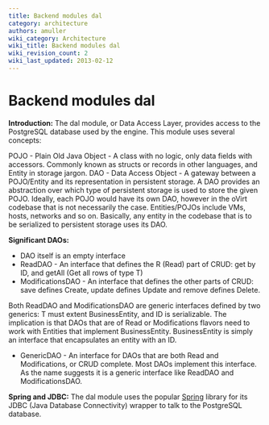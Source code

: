 ```yaml
---
title: Backend modules dal
category: architecture
authors: amuller
wiki_category: Architecture
wiki_title: Backend modules dal
wiki_revision_count: 2
wiki_last_updated: 2013-02-12
---
```


# Backend modules dal

**Introduction:** The dal module, or Data Access Layer, provides access to the PostgreSQL database used by the engine. This module uses several concepts:

POJO - Plain Old Java Object - A class with no logic, only data fields with accessors. Commonly known as structs or records in other languages, and Entity in storage jargon. DAO - Data Access Object - A gateway between a POJO/Entity and its representation in persistent storage. A DAO provides an abstraction over which type of persistent storage is used to store the given POJO. Ideally, each POJO would have its own DAO, however in the oVirt codebase that is not necessarily the case. Entities/POJOs include VMs, hosts, networks and so on. Basically, any entity in the codebase that is to be serialized to persistent storage uses its DAO.

**Significant DAOs:**

*   DAO itself is an empty interface
*   ReadDAO - An interface that defines the R (Read) part of CRUD: get by ID, and getAll (Get all rows of type T)
*   ModificationsDAO - An interface that defines the other parts of CRUD: save defines Create, update defines Update and remove defines Delete.

Both ReadDAO and ModificationsDAO are generic interfaces defined by two generics: T must extent BusinessEntity, and ID is serializable. The implication is that DAOs that are of Read or Modifications flavors need to work with Entities that implement BusinessEntity. BusinessEntity is simply an interface that encapsulates an entity with an ID.

*   GenericDAO - An interface for DAOs that are both Read and Modifications, or CRUD complete. Most DAOs implement this interface. As the name suggests it is a generic interface like ReadDAO and ModificationsDAO.

**Spring and JDBC:** The dal module uses the popular [Spring](http://www.springsource.org/) library for its JDBC (Java Database Connectivity) wrapper to talk to the PostgreSQL database.


